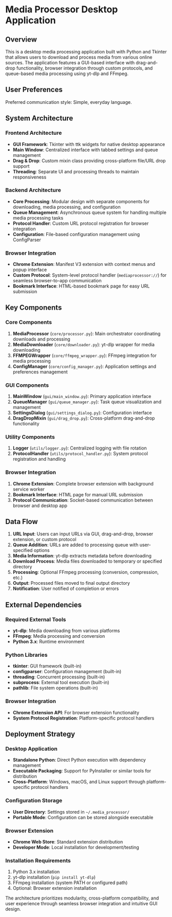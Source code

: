 # Media Processor Desktop Application

## Overview

This is a desktop media processing application built with Python and Tkinter that allows users to download and process media from various online sources. The application features a GUI-based interface with drag-and-drop functionality, browser integration through custom protocols, and queue-based media processing using yt-dlp and FFmpeg.

## User Preferences

Preferred communication style: Simple, everyday language.

## System Architecture

### Frontend Architecture
- **GUI Framework**: Tkinter with ttk widgets for native desktop appearance
- **Main Window**: Centralized interface with tabbed settings and queue management
- **Drag & Drop**: Custom mixin class providing cross-platform file/URL drop support
- **Threading**: Separate UI and processing threads to maintain responsiveness

### Backend Architecture
- **Core Processing**: Modular design with separate components for downloading, media processing, and configuration
- **Queue Management**: Asynchronous queue system for handling multiple media processing tasks
- **Protocol Handler**: Custom URL protocol registration for browser integration
- **Configuration**: File-based configuration management using ConfigParser

### Browser Integration
- **Chrome Extension**: Manifest V3 extension with context menus and popup interface
- **Custom Protocol**: System-level protocol handler (`mediaprocessor://`) for seamless browser-to-app communication
- **Bookmark Interface**: HTML-based bookmark page for easy URL submission

## Key Components

### Core Components
1. **MediaProcessor** (`core/processor.py`): Main orchestrator coordinating downloads and processing
2. **MediaDownloader** (`core/downloader.py`): yt-dlp wrapper for media downloading
3. **FFMPEGWrapper** (`core/ffmpeg_wrapper.py`): FFmpeg integration for media processing
4. **ConfigManager** (`core/config_manager.py`): Application settings and preferences management

### GUI Components
1. **MainWindow** (`gui/main_window.py`): Primary application interface
2. **QueueManager** (`gui/queue_manager.py`): Task queue visualization and management
3. **SettingsDialog** (`gui/settings_dialog.py`): Configuration interface
4. **DragDropMixin** (`gui/drag_drop.py`): Cross-platform drag-and-drop functionality

### Utility Components
1. **Logger** (`utils/logger.py`): Centralized logging with file rotation
2. **ProtocolHandler** (`utils/protocol_handler.py`): System protocol registration and handling

### Browser Integration
1. **Chrome Extension**: Complete browser extension with background service worker
2. **Bookmark Interface**: HTML page for manual URL submission
3. **Protocol Communication**: Socket-based communication between browser and desktop app

## Data Flow

1. **URL Input**: Users can input URLs via GUI, drag-and-drop, browser extension, or custom protocol
2. **Queue Addition**: URLs are added to processing queue with user-specified options
3. **Media Information**: yt-dlp extracts metadata before downloading
4. **Download Process**: Media files downloaded to temporary or specified directory
5. **Processing**: Optional FFmpeg processing (conversion, compression, etc.)
6. **Output**: Processed files moved to final output directory
7. **Notification**: User notified of completion or errors

## External Dependencies

### Required External Tools
- **yt-dlp**: Media downloading from various platforms
- **FFmpeg**: Media processing and conversion
- **Python 3.x**: Runtime environment

### Python Libraries
- **tkinter**: GUI framework (built-in)
- **configparser**: Configuration management (built-in)
- **threading**: Concurrent processing (built-in)
- **subprocess**: External tool execution (built-in)
- **pathlib**: File system operations (built-in)

### Browser Integration
- **Chrome Extension API**: For browser extension functionality
- **System Protocol Registration**: Platform-specific protocol handlers

## Deployment Strategy

### Desktop Application
- **Standalone Python**: Direct Python execution with dependency management
- **Executable Packaging**: Support for PyInstaller or similar tools for distribution
- **Cross-Platform**: Windows, macOS, and Linux support through platform-specific protocol handlers

### Configuration Storage
- **User Directory**: Settings stored in `~/.media_processor/`
- **Portable Mode**: Configuration can be stored alongside executable

### Browser Extension
- **Chrome Web Store**: Standard extension distribution
- **Developer Mode**: Local installation for development/testing

### Installation Requirements
1. Python 3.x installation
2. yt-dlp installation (`pip install yt-dlp`)
3. FFmpeg installation (system PATH or configured path)
4. Optional: Browser extension installation

The architecture prioritizes modularity, cross-platform compatibility, and user experience through seamless browser integration and intuitive GUI design.